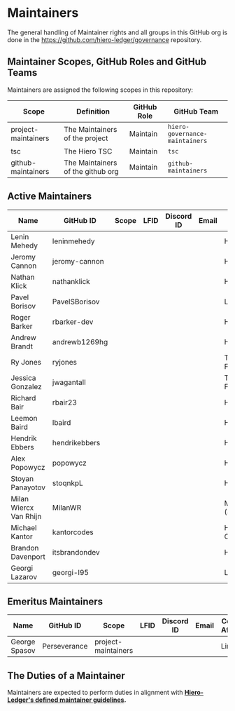 # Maintainers

The general handling of Maintainer rights and all groups in this GitHub org is done in the https://github.com/hiero-ledger/governance repository.

## Maintainer Scopes, GitHub Roles and GitHub Teams

Maintainers are assigned the following scopes in this repository:

|        Scope        |            Definition             | GitHub Role |          GitHub Team           |
|---------------------|-----------------------------------|-------------|--------------------------------|
| project-maintainers | The Maintainers of the project    | Maintain    | `hiero-governance-maintainers` |
| tsc                 | The Hiero TSC                     | Maintain    | `tsc`                          |
| github-maintainers  | The Maintainers of the github org | Maintain    | `github-maintainers`           |

## Active Maintainers

| Name                   | GitHub ID     | Scope | LFID | Discord ID | Email | Company Affiliation  |
|----------------------- | ------------- | ----- | ---- | ---------- | ----- | -------------------- |
| Lenin Mehedy           | leninmehedy   |       |      |            |       | Hashgraph            |
| Jeromy Cannon          | jeromy-cannon |       |      |            |       | Hashgraph            |
| Nathan Klick           | nathanklick   |       |      |            |       | Hashgraph            |
| Pavel Borisov          | PavelSBorisov |       |      |            |       | LimeChain            |
| Roger Barker           | rbarker-dev   |       |      |            |       | Hashgraph            |
| Andrew Brandt          | andrewb1269hg |       |      |            |       | Hashgraph            |
| Ry Jones               | ryjones       |       |      |            |       | The Linux Foundation |
| Jessica Gonzalez       | jwagantall    |       |      |            |       | The Linux Foundation |
| Richard Bair           | rbair23       |       |      |            |       | Hashgraph            |
| Leemon Baird           | lbaird        |       |      |            |       | Hashgraph            |
| Hendrik Ebbers         | hendrikebbers |       |      |            |       | Hashgraph            |
| Alex Popowycz          | popowycz      |       |      |            |       | Hashgraph            |
| Stoyan Panayotov       | stoqnkpL      |       |      |            |       | Hashgraph            |
| Milan Wiercx Van Rhijn | MilanWR       |       |      |            |       | MilanWR.com (8BEES)  |
| Michael Kantor         | kantorcodes   |       |      |            |       | Hashgraph Online     |
| Brandon Davenport      | itsbrandondev |       |      |            |       | Hashgraph            |
| Georgi Lazarov         | georgi-l95    |       |      |            |       | Limechain            |

## Emeritus Maintainers

| Name             | GitHub ID     | Scope               | LFID | Discord ID | Email | Company Affiliation  |
|----------------- | ------------- | ------------------- | ---- | ---------- | ----- | -------------------- |
| George Spasov    | Perseverance  | project-maintainers |      |            |       | Limechain            |

## The Duties of a Maintainer

Maintainers are expected to perform duties in alignment with **[Hiero-Ledger's defined maintainer guidelines](https://github.com/hiero-ledger/governance/blob/main/roles-and-groups.md#maintainers).**
